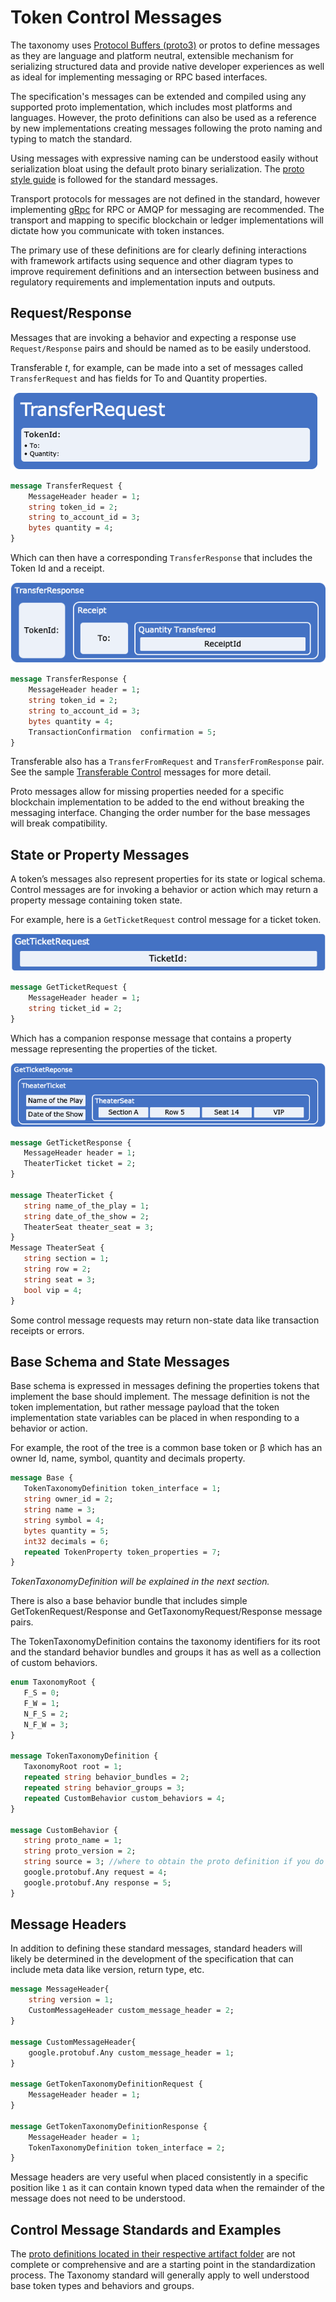 # Token Control Messages

The taxonomy uses [Protocol Buffers (proto3)](https://developers.google.com/protocol-buffers/) or protos to define messages as they are language and platform neutral, extensible mechanism for serializing structured data and provide native developer experiences as well as ideal for implementing messaging or RPC based interfaces.

The specification's messages can be extended and compiled using any supported proto implementation, which includes most platforms and languages. However, the proto definitions can also be used as a reference by new implementations creating messages following the proto naming and typing to match the standard.

Using messages with expressive naming can be understood easily without serialization bloat using the default proto binary serialization. The [proto style guide](https://developers.google.com/protocol-buffers/docs/style) is followed for the standard messages.

Transport protocols for messages are not defined in the standard, however implementing [gRpc](https://grpc.io/) for RPC or AMQP for messaging are recommended.  The transport and mapping to specific blockchain or ledger implementations will dictate how you communicate with token instances.

The primary use of these definitions are for clearly defining interactions with framework artifacts using sequence and other diagram types to improve requirement definitions and an intersection between business and regulatory requirements and implementation inputs and outputs.

## Request/Response

Messages that are invoking a behavior and expecting a response use `Request/Response` pairs and should be named as to be easily understood.  

Transferable *t*, for example, can be made into a set of messages called `TransferRequest` and has fields for To and Quantity properties.

![TransferRequest](images/txfer-request.png)

```protobuf
message TransferRequest {
    MessageHeader header = 1;
    string token_id = 2;
    string to_account_id = 3;
    bytes quantity = 4;
}
```

Which can then have a corresponding `TransferResponse` that includes the Token Id and a receipt.

![TransferResponse](images/txfer-response.png)

```protobuf
message TransferResponse {
    MessageHeader header = 1;
    string token_id = 2;
    string to_account_id = 3;
    bytes quantity = 4;
    TransactionConfirmation  confirmation = 5;
}
```

Transferable also has a `TransferFromRequest` and `TransferFromResponse` pair. See the sample [Transferable Control](control/transferable/transferable.proto) messages for more detail.

Proto messages allow for missing properties needed for a specific blockchain implementation to be added to the end without breaking the messaging interface.  Changing the order number for the base messages will break compatibility.

## State or Property Messages

A token’s messages also represent properties for its state or logical schema. Control messages are for invoking a behavior or action which may return a property message containing token state.

For example, here is a `GetTicketRequest` control message for a ticket token.

![GetTicketRequest](images/get-ticket.png)

```protobuf
message GetTicketRequest {
    MessageHeader header = 1;
    string ticket_id = 2;
}
```

Which has a companion response message that contains a property message representing the properties of the ticket.

![GetTicketResponse](images/get-ticket-resp.png)

```protobuf
message GetTicketResponse {
   MessageHeader header = 1;
   TheaterTicket ticket = 2;
}

message TheaterTicket {
   string name_of_the_play = 1;
   string date_of_the_show = 2;
   TheaterSeat theater_seat = 3;
}
Message TheaterSeat {
   string section = 1;
   string row = 2;
   string seat = 3;
   bool vip = 4;
}
```

Some control message requests may return non-state data like transaction receipts or errors.  

## Base Schema and State Messages

Base schema is expressed in messages defining the properties tokens that implement the base should implement.  The message definition is not the token implementation, but rather message payload that the token implementation state variables can be placed in when responding to a behavior or action.

For example, the root of the tree is a common base token or β which has an owner Id, name, symbol, quantity and decimals property.

```protobuf
message Base {
   TokenTaxonomyDefinition token_interface = 1;
   string owner_id = 2;
   string name = 3;
   string symbol = 4;
   bytes quantity = 5;
   int32 decimals = 6;
   repeated TokenProperty token_properties = 7;
}
```

*TokenTaxonomyDefinition will be explained in the next section.*

There is also a base behavior bundle that includes simple GetTokenRequest/Response and GetTaxonomyRequest/Response message pairs.  

The TokenTaxonomyDefinition contains the taxonomy identifiers for its root and the standard behavior bundles and groups it has as well as a collection of custom behaviors.

```protobuf
enum TaxonomyRoot {
   F_S = 0;
   F_W = 1;
   N_F_S = 2;
   N_F_W = 3;
}

message TokenTaxonomyDefinition {
   TaxonomyRoot root = 1;
   repeated string behavior_bundles = 2;
   repeated string behavior_groups = 3;
   repeated CustomBehavior custom_behaviors = 4;
}

message CustomBehavior {
   string proto_name = 1;
   string proto_version = 2;
   string source = 3; //where to obtain the proto definition if you do not have it
   google.protobuf.Any request = 4;
   google.protobuf.Any response = 5;
}
```

## Message Headers

In addition to defining these standard messages,  standard headers will likely be determined in the development of the specification that can include meta data like version, return type, etc.

```protobuf
message MessageHeader{
    string version = 1;
    CustomMessageHeader custom_message_header = 2;
}

message CustomMessageHeader{
    google.protobuf.Any custom_message_header = 1;
}

message GetTokenTaxonomyDefinitionRequest {
    MessageHeader header = 1;
}

message GetTokenTaxonomyDefinitionResponse {
    MessageHeader header = 1;
    TokenTaxonomyDefinition token_interface = 2;
}
```

Message headers are very useful when placed consistently in a specific position like `1` as it can contain known typed data when the remainder of the message does not need to be understood.

## Control Message Standards and Examples

The [proto definitions located in their respective artifact folder](artifacts) are not complete or comprehensive and are a starting point in the standardization process.  The Taxonomy standard will generally apply to well understood base token types and behaviors and groups.

